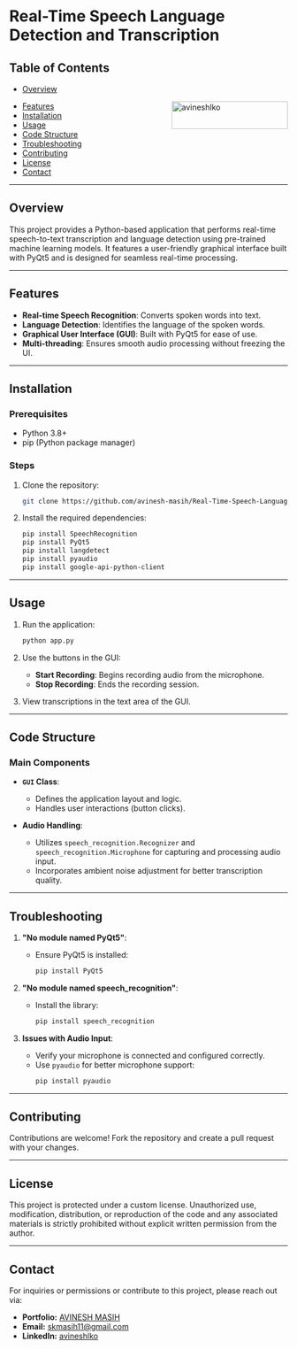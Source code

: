 # Real-Time Speech Language Detection and Transcription

## Table of Contents 
- [Overview](#overview) <p><a href="https://www.buymeacoffee.com/avineshlko"> <img align="right" src="https://cdn.buymeacoffee.com/buttons/v2/default-yellow.png" height="50" width="210" alt="avineshlko" /></a></p>
- [Features](#features)
- [Installation](#installation)
- [Usage](#usage)
- [Code Structure](#codeStructure)
- [Troubleshooting](#troubleshooting)
- [Contributing](#contributing)
- [License](#license)
- [Contact](#contact)

---

## Overview
This project provides a Python-based application that performs real-time speech-to-text transcription and language detection using pre-trained machine learning models. It features a user-friendly graphical interface built with PyQt5 and is designed for seamless real-time processing.

---

## Features
- **Real-time Speech Recognition**: Converts spoken words into text.
- **Language Detection**: Identifies the language of the spoken words.
- **Graphical User Interface (GUI)**: Built with PyQt5 for ease of use.
- **Multi-threading**: Ensures smooth audio processing without freezing the UI.

---

## Installation

### Prerequisites
- Python 3.8+
- pip (Python package manager)

### Steps
1. Clone the repository:
   ```bash
   git clone https://github.com/avinesh-masih/Real-Time-Speech-Language-Detection-and-Transcription.git


2. Install the required dependencies:

   ```bash
   pip install SpeechRecognition
   pip install PyQt5
   pip install langdetect
   pip install pyaudio
   pip install google-api-python-client
   ```

---

## Usage

1. Run the application:

   ```bash
   python app.py
   ```

2. Use the buttons in the GUI:
   - **Start Recording**: Begins recording audio from the microphone.
   - **Stop Recording**: Ends the recording session.

3. View transcriptions in the text area of the GUI.

---

## Code Structure

### Main Components

- **`GUI` Class**: 
  - Defines the application layout and logic.
  - Handles user interactions (button clicks).

- **Audio Handling**:
  - Utilizes `speech_recognition.Recognizer` and `speech_recognition.Microphone` for capturing and processing audio input.
  - Incorporates ambient noise adjustment for better transcription quality.

---

## Troubleshooting

1. **"No module named PyQt5"**:
   - Ensure PyQt5 is installed:
     ```bash
     pip install PyQt5
     ```

2. **"No module named speech_recognition"**:
   - Install the library:
     ```bash
     pip install speech_recognition
     ```

3. **Issues with Audio Input**:
   - Verify your microphone is connected and configured correctly.
   - Use `pyaudio` for better microphone support:
     ```bash
     pip install pyaudio
     ```

---

## Contributing

Contributions are welcome! Fork the repository and create a pull request with your changes.

---

## License

This project is protected under a custom license. Unauthorized use, modification, distribution, or reproduction of the code and any associated materials is strictly prohibited without explicit written permission from the author.

---

## Contact

For inquiries or permissions or contribute to this project, please reach out via:

- **Portfolio:** [AVINESH MASIH](https://avinesh-masih.github.io/)
- **Email:** [skmasih11@gmail.com](mailto:skmasih11@gmail.com)  
- **LinkedIn:** [avineshlko](https://www.linkedin.com/in/avineshlko/)
